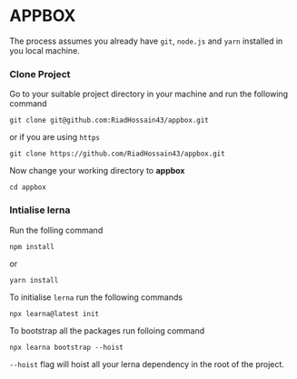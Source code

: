 # APPBOX

The process assumes you already have `git`, `node.js` and `yarn` installed in you local machine.

### Clone Project

Go to your suitable project directory in your machine and run the following command

```shell
git clone git@github.com:RiadHossain43/appbox.git
```

or if you are using `https`

```shell
git clone https://github.com/RiadHossain43/appbox.git
```

Now change your working directory to **appbox**

```shell
cd appbox
```

### Intialise lerna

Run the folling command

```shell
npm install
```

or

```shell
yarn install
```

To initialise `lerna` run the following commands

```shell
npx learna@latest init
```

To bootstrap all the packages run folloing command

```shell
npx learna bootstrap --hoist
```

`--hoist` flag will hoist all your lerna dependency in the root of the project.
